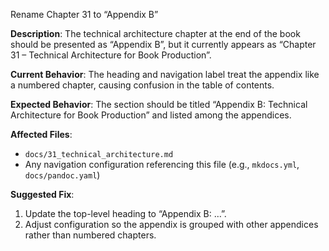 Rename Chapter 31 to “Appendix B”

**Description**: The technical architecture chapter at the end of the book should be presented as “Appendix B”, but it currently appears as “Chapter 31 – Technical Architecture for Book Production”.

**Current Behavior**: The heading and navigation label treat the appendix like a numbered chapter, causing confusion in the table of contents.

**Expected Behavior**: The section should be titled “Appendix B: Technical Architecture for Book Production” and listed among the appendices.

**Affected Files**:
- `docs/31_technical_architecture.md`
- Any navigation configuration referencing this file (e.g., `mkdocs.yml`, `docs/pandoc.yaml`)

**Suggested Fix**:
1. Update the top-level heading to “Appendix B: …”.
2. Adjust configuration so the appendix is grouped with other appendices rather than numbered chapters.
